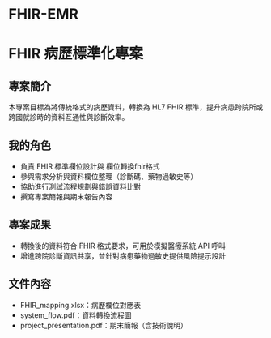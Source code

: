 # FHIR-EMR
# FHIR 病歷標準化專案

## 專案簡介
本專案目標為將傳統格式的病歷資料，轉換為 HL7 FHIR 標準，提升病患跨院所或跨國就診時的資料互通性與診斷效率。

## 我的角色
- 負責 FHIR 標準欄位設計與 欄位轉換fhir格式
- 參與需求分析與資料欄位整理（診斷碼、藥物過敏史等）
- 協助進行測試流程規劃與錯誤資料比對
- 撰寫專案簡報與期末報告內容

## 專案成果
- 轉換後的資料符合 FHIR 格式要求，可用於模擬醫療系統 API 呼叫
- 增進跨院診斷資訊共享，並針對病患藥物過敏史提供風險提示設計

## 文件內容
- FHIR_mapping.xlsx：病歷欄位對應表
- system_flow.pdf：資料轉換流程圖
- project_presentation.pdf：期末簡報（含技術說明）
